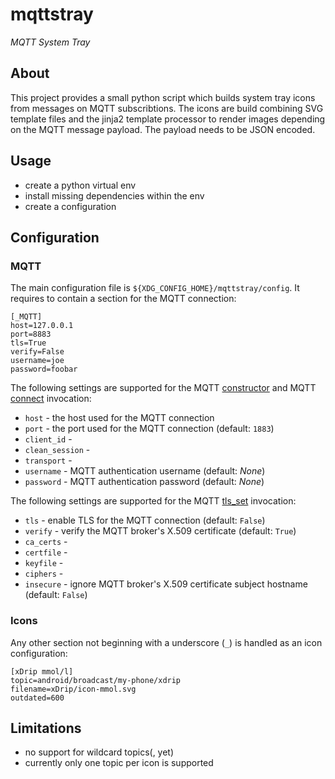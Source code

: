 # mqttstray

*MQTT System Tray*


## About

This project provides a small python script which builds system tray icons from messages on MQTT subscribtions. The icons are build combining SVG template files and the jinja2 template processor to render images depending on the MQTT message payload. The payload needs to be JSON encoded.


## Usage

- create a python virtual env
- install missing dependencies within the env
- create a configuration


## Configuration


### MQTT

The main configuration file is `${XDG_CONFIG_HOME}/mqttstray/config`. It requires to contain a section for the MQTT connection:

```
[_MQTT]
host=127.0.0.1
port=8883
tls=True
verify=False
username=joe
password=foobar
```

The following settings are supported for the MQTT [constructor](https://pypi.org/project/paho-mqtt/#constructor-reinitialise) and MQTT [connect](https://pypi.org/project/paho-mqtt/#connect-reconnect-disconnect) invocation:
- `host` - the host used for the MQTT connection
- `port` - the port used for the MQTT connection (default: `1883`)
- `client_id` -
- `clean_session` -
- `transport` -
- `username` - MQTT authentication username (default: *None*)
- `password` - MQTT authentication password (default: *None*)

The following settings are supported for the MQTT [tls_set](https://pypi.org/project/paho-mqtt/#tls-set) invocation:
- `tls` - enable TLS for the MQTT connection (default: `False`)
- `verify` - verify the MQTT broker's X.509 certificate (default: `True`)
- `ca_certs` -
- `certfile` -
- `keyfile` -
- `ciphers` -
- `insecure` - ignore MQTT broker's X.509 certificate subject hostname (default: `False`)


### Icons

Any other section not beginning with a underscore (`_`) is handled as an icon configuration:

```
[xDrip mmol/l]
topic=android/broadcast/my-phone/xdrip
filename=xDrip/icon-mmol.svg
outdated=600
```


## Limitations

- no support for wildcard topics(, yet)
- currently only one topic per icon is supported
